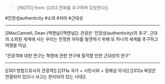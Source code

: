  > [!NOTE] from: [[203 진짜를 추구하며 모방한다]]

#진정성authenticity #소외 #자아 #근대성 

--- 
[[MacCannell, Dean (맥켄널)|맥켄널]]: 관광은 ‘진정성(authenticity)의 추구’. 근대의 소외된 세계에 사는 우리는 진정한 자아를 발견하기 위해 또 하나의 세계를 추구하고 여행을 떠남. 

“관광객에 대한 연구는 혁명에 관한 연구에 필적할 만한 근대성의 연구”

--- 
[[301 방법으로서의 관광객]]
[[311a 국가 = 시민사회 + 정체성 의식]] 
[[312a 욕망은 연결되어 있으나 사고는 분리되어 있는 시대]]
